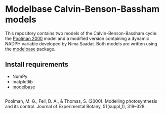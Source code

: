 # Modelbase Calvin-Benson-Bassham models

This repository contains two models of the Calvin-Benson-Bassham cycle: the [Poolman 2000][1] model and a modified version containing a dynamic NADPH variable developed by Nima Saadat. Both models are written using the [modelbase][2] package.


## Install requirements

* NumPy
* matplotlib
* [modelbase][2]

---
[1]:https://doi.org/10.1093/jexbot/51.suppl_1.319
[2]:https://github.com/QTB-HHU/modelbase

Poolman, M. G., Fell, D. A., & Thomas, S. (2000). Modelling photosynthesis and its control. Journal of Experimental Botany, 51(suppl_1), 319–328. 
